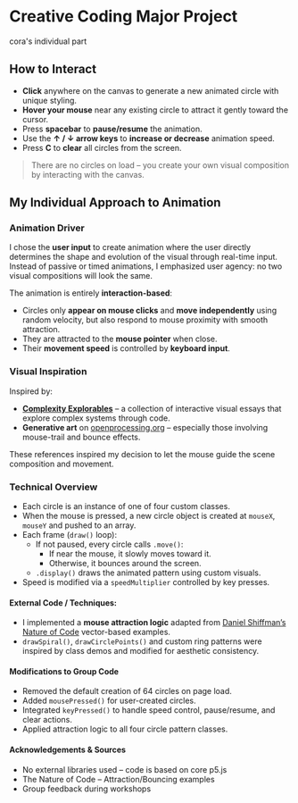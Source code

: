 # Creative Coding Major Project 
cora's individual part 


## How to Interact
- **Click** anywhere on the canvas to generate a new animated circle with unique styling.
- **Hover your mouse** near any existing circle to attract it gently toward the cursor.
- Press **spacebar** to **pause/resume** the animation.
- Use the **↑ / ↓ arrow keys** to **increase or decrease** animation speed.
- Press **C** to **clear** all circles from the screen.

> There are no circles on load – you create your own visual composition by interacting with the canvas.


## My Individual Approach to Animation
### Animation Driver
I chose the **user input** to create animation where the user directly determines the shape and evolution of the visual through 
real-time input. Instead of passive or timed animations, I emphasized user agency: no two visual compositions will look the same.

The animation is entirely **interaction-based**:
- Circles only **appear on mouse clicks** and **move independently** using random velocity, but also respond to mouse proximity with smooth attraction.
- They are attracted to the **mouse pointer** when close.
- Their **movement speed** is controlled by **keyboard input**.

### Visual Inspiration
Inspired by:
- **[Complexity Explorables](https://www.complexity-explorables.org)** – a collection of interactive visual essays that explore complex systems through code.
- **Generative art** on [openprocessing.org](https://www.openprocessing.org/) – especially those involving mouse-trail and bounce effects.

These references inspired my decision to let the mouse guide the scene composition and movement.

### Technical Overview
- Each circle is an instance of one of four custom classes.
- When the mouse is pressed, a new circle object is created at `mouseX`, `mouseY` and pushed to an array.
- Each frame (`draw()` loop):
  - If not paused, every circle calls `.move()`:
    - If near the mouse, it slowly moves toward it.
    - Otherwise, it bounces around the screen.
  - `.display()` draws the animated pattern using custom visuals.
- Speed is modified via a `speedMultiplier` controlled by key presses.

#### External Code / Techniques:
- I implemented a **mouse attraction logic** adapted from [Daniel Shiffman’s Nature of Code](https://natureofcode.com/) vector-based examples.
- `drawSpiral()`, `drawCirclePoints()` and custom ring patterns were inspired by class demos and modified for aesthetic consistency.

#### Modifications to Group Code
- Removed the default creation of 64 circles on page load.
- Added `mousePressed()` for user-created circles.
- Integrated `keyPressed()` to handle speed control, pause/resume, and clear actions.
- Applied attraction logic to all four circle pattern classes.

#### Acknowledgements & Sources
- No external libraries used – code is based on core p5.js 
- The Nature of Code – Attraction/Bouncing examples
- Group feedback during workshops

